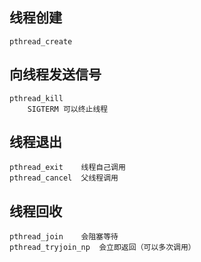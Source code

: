 
线程创建
---------------------------------
	pthread_create


向线程发送信号
---------------------------------
	pthread_kill
		SIGTERM	可以终止线程


线程退出
---------------------------------
	pthread_exit	线程自己调用
	pthread_cancel	父线程调用



线程回收
---------------------------------
	pthread_join	会阻塞等待
	pthread_tryjoin_np	会立即返回（可以多次调用）

